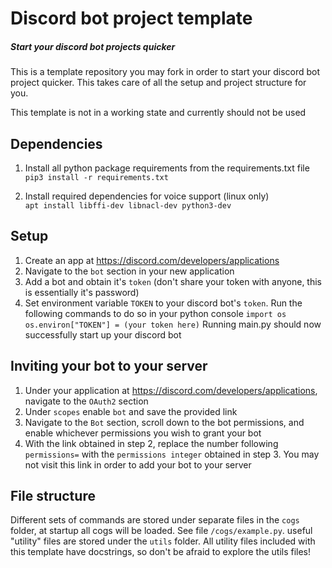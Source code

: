 # Discord bot project template
##### *Start your discord bot projects quicker*
This is a template repository you may fork in order to start your discord bot project quicker. This takes care of all
the setup and project structure for you.

This template is not in a working state and currently should not be used

## Dependencies
1. Install all python package requirements from the requirements.txt file  
`pip3 install -r requirements.txt`

2. Install required dependencies for voice support (linux only)  
`apt install libffi-dev libnacl-dev python3-dev`

## Setup
1. Create an app at https://discord.com/developers/applications
2. Navigate to the `bot` section in your new application
3. Add a bot and obtain it's `token` (don't share your token with anyone, this is essentially it's password)
4. Set environment variable `TOKEN` to your discord bot's `token`. Run the following commands to do so in your python console
`import os`  
`os.environ["TOKEN"] = (your token here)`
Running main.py should now successfully start up your discord bot

## Inviting your bot to your server
1. Under your application at https://discord.com/developers/applications, navigate to the `OAuth2` section
2. Under `scopes` enable `bot` and save the provided link
3. Navigate to the `Bot` section, scroll down to the bot permissions, and enable whichever permissions you wish to grant your
bot
4. With the link obtained in step 2, replace the number following `permissions=` with the `permissions integer` obtained
in step 3. You may not visit this link in order to add your bot to your server

## File structure
Different sets of commands are stored under separate files in the `cogs` folder, at startup all cogs will be loaded. See
file `/cogs/example.py`. useful "utility" files are stored under the `utils` folder. All utility files included with this
template have docstrings, so don't be afraid to explore the utils files!